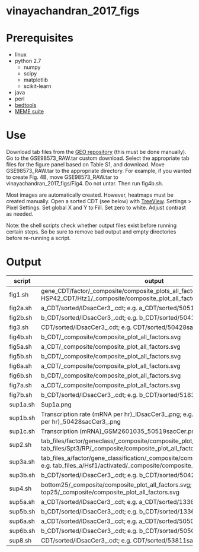 # vinayachandran_2017_figs

# Prerequisites

* linux
* python 2.7
    * numpy
    * scipy
    * matplotlib
    * scikit-learn
* java
* perl
* [bedtools](http://bedtools.readthedocs.io/en/latest/content/installation.html)
* [MEME suite](http://meme-suite.org/doc/install.html?man_type=web)

# Use
Download tab files from the [GEO repository](https://www.ncbi.nlm.nih.gov/geo/query/acc.cgi?acc=GSE98573) (this must be done manually). Go to the GSE98573\_RAW.tar custom download. Select the appropriate tab files for the figure panel based on Table S1, and download. Move GSE98573\_RAW.tar to the appropriate directory. For example, if you wanted to create Fig. 4B, move GSE98573\_RAW.tar to vinayachandran\_2017\_figs/Fig4. Do not untar. Then run fig4b.sh. 

Most images are automatically created. However, heatmaps must be created manually. Open a sorted CDT (see below) with [TreeView](http://jtreeview.sourceforge.net/). Settings > Pixel Settings. Set global X and Y to Fill. Set zero to white. Adjust contrast as needed. 

Note: the shell scripts check whether output files exist before running certain steps. So be sure to remove bad output and empty directories before re-running a script.

# Output

script | output
--- | ---
fig1.sh | gene_CDT/factor/_composite/composite_plots_all_factors.svg; e.g. HSP42_CDT/Htz1/_composite/composite_plot_all_factors.svg
fig2a.sh | a_CDT/sorted/IDsacCer3_.cdt; e.g. a_CDT/sorted/50519sacCer3_.cdt
fig2b.sh | b_CDT/sorted/IDsacCer3_.cdt; e.g. b_CDT/sorted/50417sacCer3_.cdt
fig3.sh | CDT/sorted/IDsacCer3_.cdt; e.g. CDT/sorted/50428sacCer3_.cdt
fig4b.sh | b_CDT/_composite/composite_plot_all_factors.svg
fig5a.sh | a_CDT/_composite/composite_plot_all_factors.svg
fig5b.sh | b_CDT/_composite/composite_plot_all_factors.svg
fig6a.sh | a_CDT/_composite/composite_plot_all_factors.svg
fig6b.sh | b_CDT/_composite/composite_plot_all_factors.svg
fig7a.sh | a_CDT/_composite/composite_plot_all_factors.svg
fig7b.sh | b_CDT/sorted/IDsacCer3_.cdt; e.g. b_CDT/sorted/51831sacCer3_.cdt
sup1a.sh | Sup1a.png
sup1b.sh | Transcription rate (mRNA per hr)\_IDsacCer3\_.png; e.g. Transcription rate (mRNA per hr)\_50428sacCer3_.png
sup1c.sh | Transcription (mRNA)_GSM2601035_50519sacCer.png
sup2.sh | tab_files/factor/geneclass/_composite/composite_plot_all_factors.svg; e.g. tab_files/Spt3/RP/_composite/composite_plot_all_factors.svg
sup3a.sh | tab_files_a/factor/gene_classification/_composite/composite_plot_all_factors.svg; e.g. tab_files_a/Hsf1/activated/_composite/composite_plot_all_factors.svg
sup3b.sh | b_CDT/sorted/IDsacCer3_.cdt; e.g. b_CDT/sorted/50428sacCer3_.cdt
sup4.sh | bottom25/_composite/composite_plot_all_factors.svg; top25/_composite/composite_plot_all_factors.svg
sup5a.sh | a_CDT/sorted/IDsacCer3_.cdt; e.g. a_CDT/sorted/13365sacCer3_.cdt
sup5b.sh | b_CDT/sorted/IDsacCer3_.cdt; e.g. b_CDT/sorted/13366sacCer3_.cdt 
sup6a.sh | a_CDT/sorted/IDsacCer3_.cdt; e.g. a_CDT/sorted/50501sacCer3_.cdt
sup6b.sh | b_CDT/sorted/IDsacCer3_.cdt; e.g. b_CDT/sorted/50503sacCer3_.cdt
sup8.sh | CDT/sorted/IDsacCer3_.cdt; e.g. CDT/sorted/53811sacCer3_.cdt

